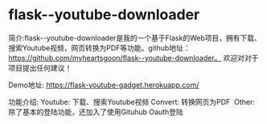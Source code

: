 # flask--youtube-downloader
简介:flask--youtube-downloader是我的一个基于Flask的Web项目，拥有下载、搜索Youtube视频，网页转换为PDF等功能。github地址： https://github.com/myheartsgoon/flask--youtube-downloader。 欢迎对对于项目提出任何建议！

Demo地址: https://flask-youtube-gadget.herokuapp.com/

功能介绍:
  Youtube: 下载、搜索Youtube视频
  Convert: 转换网页为PDF
  Other: 除了基本的登陆功能，还加入了使用Gituhub Oauth登陆
  
